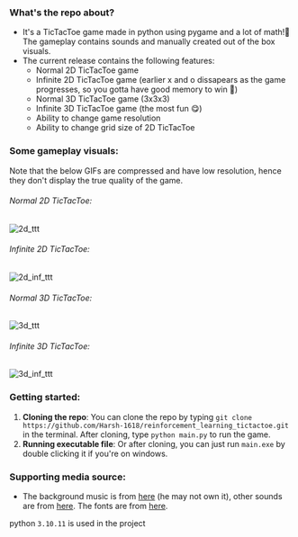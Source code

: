 ### What's the repo about?
- It's a TicTacToe game made in python using pygame and a lot of math!🫠 The gameplay contains sounds and manually created out of the box visuals.
- The current release contains the following features:
    - Normal 2D TicTacToe game
    - Infinite 2D TicTacToe game (earlier x and o dissapears as the game progresses, so you gotta have good memory to win 🫡)
    - Normal 3D TicTacToe game (3x3x3)
    - Infinite 3D TicTacToe game (the most fun 😋)
    - Ability to change game resolution
    - Ability to change grid size of 2D TicTacToe

### Some gameplay visuals:
Note that the below GIFs are compressed and have low resolution, hence they don't display the true quality of the game.
###### Normal 2D TicTacToe:
![2d_ttt](./readme_media/2d_ttt.gif)
###### Infinite 2D TicTacToe:
![2d_inf_ttt](./readme_media/2d_inf_ttt.gif)
###### Normal 3D TicTacToe:
![3d_ttt](./readme_media/3d_ttt.gif)
###### Infinite 3D TicTacToe:
![3d_inf_ttt](./readme_media/3d_inf_ttt.gif)

### Getting started:
1. **Cloning the repo**:
You can clone the repo by typing `git clone https://github.com/Harsh-1618/reinforcement_learning_tictactoe.git` in the terminal. After cloning, type `python main.py` to run the game.
2. **Running executable file**:
Or after cloning, you can just run `main.exe` by double clicking it if you're on windows.

### Supporting media source:
- The background music is from [here](https://www.youtube.com/watch?v=BeYDx4IBT38) (he may not own it), other sounds are from [here](https://mixkit.co/free-sound-effects/game/). The fonts are from [here](https://www.1001fonts.com/video-game-fonts.html).

python `3.10.11` is used in the project